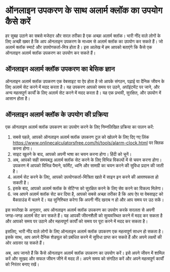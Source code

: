 ऑनलाइन उपकरण के साथ अलार्म क्लॉक का उपयोग कैसे करें
===================================================

हर सुबह उठाने का सबसे मजेदार और सरल तरीका है एक अच्छा अलार्म क्लॉक। भारी नींद वाले लोगों के लिए अच्छी खबर है कि आप ऑनलाइन उपकरण के माध्यम से अलार्म क्लॉक का उपयोग कर सकते हैं। जो अलार्म क्लॉक स्मार्ट और उपयोगकर्ता-मित्र होता है। इस आलेख में हम आपको बताएंगे कि कैसे एक ऑनलाइन अलार्म क्लॉक उपकरण का उपयोग कर सकते हैं।

ऑनलाइन अलार्म क्लॉक उपकरण का बेसिक ज्ञान
----------------------------------------

ऑनलाइन अलार्म क्लॉक उपकरण एक वेबसाइट या ऐप होता है जो आपके संगठन, पढ़ाई या दैनिक जीवन के लिए अलार्म सेट करने में मदद करता है। यह उपकरण आपको समय पर उठने, अपॉइंटमेंट पर जाने, और अन्य महत्वपूर्ण कार्यों के लिए अलार्म सेट करने में मदद करता है। यह एक प्रभावी, सुरक्षित, और उपयोग में आसान होता है।

ऑनलाइन अलार्म क्लॉक के उपयोग की प्रक्रिया
-----------------------------------------

एक ऑनलाइन अलार्म क्लॉक उपकरण का उपयोग करने के लिए निम्नलिखित प्रक्रिया का पालन करें:

1. सबसे पहले, आपको ऑनलाइन अलार्म क्लॉक उपकरण टूल को खोलने के लिए दिए गए लिंक <https://www.onlinecalculatorsfree.com/hi/tools/alarm-clock.html> पर क्लिक करना होगा।
2. साइट खुलने के बाद, आपको अपनी भाषा का चयन करना होगा। हिंदी को चुनें।
3. अब, आपको सही समयबद्ध अलार्म क्लॉक सेट करने के लिए विभिन्न विकल्पों में से चयन करना होगा। उपकरण में आपको विभिन्न पैमाने, फॉर्मेट, ध्वनि और सामग्री का चयन करने की सुविधा प्रदान की जाती है।
4. अलार्म सेट करने के लिए, आपको उपयोगकर्ता-मित्रिता खाते में साइन इन करने की आवश्यकता हो सकती है।
5. इसके बाद, आपको अलार्म क्लॉक के सेटिंग्स को सुरक्षित करने के लिए सेव करने का विकल्प मिलेगा।
6. जब आपने अलार्म क्लॉक सेट कर दिया है, आपको सबसे अच्छा तरीका है कि आप ऐप या वेबसाइट को बैकग्राउंड में चलने दें। यह सुनिश्चित करेगा कि अपनी नींद खराब न हो और आप समय पर उठ सकें।

इस रूपरेखा के अनुसार, आप ऑनलाइन अलार्म क्लॉक उपकरण का उपयोग करके सरलता से अपनी जगह-जगह अलार्म सेट कर सकते हैं। यह आपकी जीवनशैली को सुव्यवस्थित करने में मदद कर सकता है और आपको समय पर उठाने और महत्वपूर्ण कार्यों को समय पर पूरा करने में मदद कर सकता है।

इसलिए, भारी नींद वाले लोगों के लिए ऑनलाइन अलार्म क्लॉक उपकरण एक महत्वपूर्ण साधन हो सकता है। इसके साथ, आप अपने दैनिक शेड्यूल को प्रबंधित करने में सुविधा प्राप्त कर सकते हैं और अपने लक्ष्यों की ओर अग्रसर रह सकते हैं।

अब, आप जानते हैं कि कैसे ऑनलाइन अलार्म क्लॉक उपकरण का उपयोग करें। इसे अपने जीवन में शामिल करें और सुखद और सफल जीवन जीने में मदद लें। अपने समय को संगठित करें और अपने महत्वपूर्ण कार्यों को निरंतर बनाए रखें।